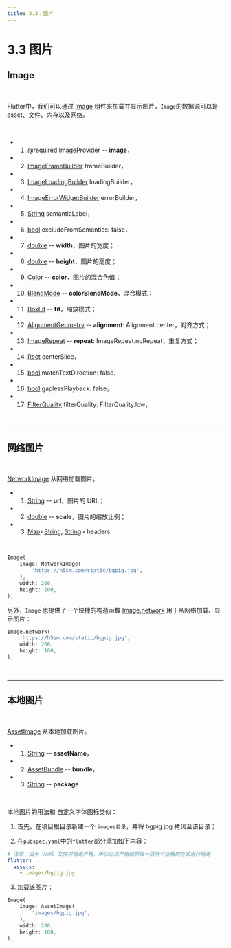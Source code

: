 ```yaml
---
title: 3.3：图片
---
```


# 3.3 图片

## Image

<br>

Flutter中，我们可以通过 [Image](https://api.flutter.dev/flutter/widgets/Image-class.html) 组件来加载并显示图片，`Image`的数据源可以是asset、文件、内存以及网络。

<br>

*   1.   @required [ImageProvider](https://api.flutter.dev/flutter/painting/ImageProvider-class.html) -- **image**，

*   2.   [ImageFrameBuilder](https://api.flutter.dev/flutter/widgets/ImageFrameBuilder.html) frameBuilder，

*   3.   [ImageLoadingBuilder](https://api.flutter.dev/flutter/widgets/ImageLoadingBuilder.html) loadingBuilder，

*   4.   [ImageErrorWidgetBuilder](https://api.flutter.dev/flutter/widgets/ImageErrorWidgetBuilder.html) errorBuilder，

*   5.   [String](https://api.flutter.dev/flutter/dart-core/String-class.html) semanticLabel，

*   6.   [bool](https://api.flutter.dev/flutter/dart-core/bool-class.html) excludeFromSemantics: false，

*   7.   [double](https://api.flutter.dev/flutter/dart-core/double-class.html) -- **width**，图片的宽度；

*   8.   [double](https://api.flutter.dev/flutter/dart-core/double-class.html) -- **height**，图片的高度；

*   9.   [Color](https://api.flutter.dev/flutter/dart-ui/Color-class.html) -- **color**，图片的混合色值；

*   10.   [BlendMode](https://api.flutter.dev/flutter/dart-ui/BlendMode-class.html) -- **colorBlendMode**，混合模式；

*   11.   [BoxFit](https://api.flutter.dev/flutter/painting/BoxFit-class.html) -- **fit**，缩放模式；

*   12.   [AlignmentGeometry](https://api.flutter.dev/flutter/painting/AlignmentGeometry-class.html) -- **alignment**: Alignment.center，对齐方式；

*   13.   [ImageRepeat](https://api.flutter.dev/flutter/painting/ImageRepeat-class.html) -- **repeat**: ImageRepeat.noRepeat，重复方式；

*   14.   [Rect](https://api.flutter.dev/flutter/dart-ui/Rect-class.html) centerSlice，

*   15.   [bool](https://api.flutter.dev/flutter/dart-core/bool-class.html) matchTextDirection: false，

*   16.   [bool](https://api.flutter.dev/flutter/dart-core/bool-class.html) gaplessPlayback: false，

*   17.   [FilterQuality](https://api.flutter.dev/flutter/dart-ui/FilterQuality-class.html) filterQuality: FilterQuality.low，

<br>

---

## 网络图片

<br>

[NetworkImage](https://api.flutter.dev/flutter/painting/NetworkImage-class.html) 从网络加载图片。

*   1.   [String](https://api.flutter.dev/flutter/dart-core/String-class.html) -- **url**，图片的 URL；

*   2.   [double](https://api.flutter.dev/flutter/dart-core/double-class.html) -- **scale**，图片的缩放比例；

*   3.   [Map](https://api.flutter.dev/flutter/dart-core/Map-class.html)<[String](https://api.flutter.dev/flutter/dart-core/String-class.html), [String](https://api.flutter.dev/flutter/dart-core/String-class.html)> headers

<br>

```dart
Image(
    image: NetworkImage(
        'https://h5sm.com/static/bgpig.jpg',
    ),
    width: 200,
    height: 100,
),
```

另外，`Image` 也提供了一个快捷的构造函数 [Image.network](https://api.flutter.dev/flutter/widgets/Image/Image.network.html) 用于从网络加载、显示图片：

```dart
Image.network(
    'https://h5sm.com/static/bgpig.jpg',
    width: 200,
    height: 100,
),
```

<br>

---

## 本地图片

<br>

[AssetImage](https://api.flutter.dev/flutter/painting/AssetImage-class.html) 从本地加载图片。

*   1.   [String](https://api.flutter.dev/flutter/dart-core/String-class.html) -- **assetName**，

*   2.   [AssetBundle](https://api.flutter.dev/flutter/services/AssetBundle-class.html) -- **bundle**，

*   3.   [String](https://api.flutter.dev/flutter/dart-core/String-class.html) -- **package**

<br>

本地图片的用法和 自定义字体图标类似：

1.   首先，在项目根目录新建一个 `images目录`，并将 bgpig.jpg 拷贝至该目录；

2.   在`pubspec.yaml`中的`flutter`部分添加如下内容：

```yaml
# 注意：由于 yaml 文件对缩进严格，所以必须严格按照每一层两个空格的方式进行缩进
flutter:
  assets:
    - images/bgpig.jpg
```

3.   加载该图片：

```dart
Image(
    image: AssetImage(
        'images/bgpig.jpg',
    ),
    width: 200,
    height: 100,
),
```




